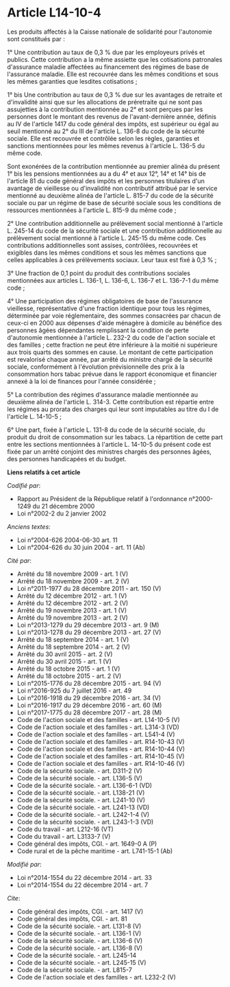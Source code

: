# Article L14-10-4

Les produits affectés à la Caisse nationale de solidarité pour l'autonomie sont constitués par : 

1° Une contribution au taux de 0,3 % due par les employeurs privés et publics. Cette contribution a la même assiette que les
cotisations patronales d'assurance maladie affectées au financement des régimes de base de l'assurance maladie. Elle est
recouvrée dans les mêmes conditions et sous les mêmes garanties que lesdites cotisations ; 

1° bis Une contribution au taux de 0,3 % due sur les avantages de retraite et d'invalidité ainsi que sur les allocations de
préretraite qui ne sont pas assujetties à la contribution mentionnée au 2° et sont perçues par les personnes dont le montant
des revenus de l'avant-dernière année, définis au IV de l'article 1417 du code général des impôts, est supérieur ou égal au
seuil mentionné au 2° du III de l'article L. 136-8 du code de la sécurité sociale. Elle est recouvrée et contrôlée selon les
règles, garanties et sanctions mentionnées pour les mêmes revenus à l'article L. 136-5 du même code. 

Sont exonérées de la contribution mentionnée au premier alinéa du présent 1° bis les pensions mentionnées au a du 4° et aux
12°, 14° et 14° bis de l'article 81 du code général des impôts et les personnes titulaires d'un avantage de vieillesse ou
d'invalidité non contributif attribué par le service mentionné au deuxième alinéa de l'article L. 815-7 du code de la
sécurité sociale ou par un régime de base de sécurité sociale sous les conditions de ressources mentionnées à l'article L.
815-9 du même code ; 

2° Une contribution additionnelle au prélèvement social mentionné à l'article L. 245-14 du code de la sécurité sociale et une
contribution additionnelle au prélèvement social mentionné à l'article L. 245-15 du même code. Ces contributions
additionnelles sont assises, contrôlées, recouvrées et exigibles dans les mêmes conditions et sous les mêmes sanctions que
celles applicables à ces prélèvements sociaux. Leur taux est fixé à 0,3 % ; 

3° Une fraction de 0,1 point du produit des contributions sociales mentionnées aux articles L. 136-1, 
L. 136-6, L. 136-7 et L. 136-7-1 du même code ; 

4° Une participation des régimes obligatoires de base de l'assurance vieillesse, représentative d'une fraction identique pour
tous les régimes, déterminée par voie réglementaire, des sommes consacrées par chacun de ceux-ci en 2000 aux dépenses d'aide
ménagère à domicile au bénéfice des personnes âgées dépendantes remplissant la condition de perte d'autonomie mentionnée à
l'article L. 232-2 du code de l'action sociale et des familles ; cette fraction ne peut être inférieure à la moitié ni
supérieure aux trois quarts des sommes en cause. Le montant de cette participation est revalorisé chaque année, par arrêté du
ministre chargé de la sécurité sociale, conformément à l'évolution prévisionnelle des prix à la consommation hors tabac
prévue dans le rapport économique et financier annexé à la loi de finances pour l'année considérée ; 

5° La contribution des régimes d'assurance maladie mentionnée au deuxième alinéa de l'article L. 314-3. Cette contribution
est répartie entre les régimes au prorata des charges qui leur sont imputables au titre du I de l'article L. 14-10-5 ; 

6° Une part, fixée à l'article L. 131-8 du code de la sécurité sociale, du produit du droit de consommation sur les tabacs.
La répartition de cette part entre les sections mentionnées à l'article L. 14-10-5 du présent code est fixée par un arrêté
conjoint des ministres chargés des personnes âgées, des personnes handicapées et du budget.

**Liens relatifs à cet article**

_Codifié par_:

  - Rapport au Président de la République relatif à l'ordonnance n°2000-1249 du 21 décembre 2000
  - Loi n°2002-2 du 2 janvier 2002

_Anciens textes_:

  - Loi n°2004-626 2004-06-30 art. 11
  - Loi n°2004-626 du 30 juin 2004 - art. 11 (Ab)

_Cité par_:

  - Arrêté du 18 novembre 2009 - art. 1 (V)
  - Arrêté du 18 novembre 2009 - art. 2 (V)
  - Loi n°2011-1977 du 28 décembre 2011 - art. 150 (V)
  - Arrêté du 12 décembre 2012 - art. 1 (V)
  - Arrêté du 12 décembre 2012 - art. 2 (V)
  - Arrêté du 19 novembre 2013 - art. 1 (V)
  - Arrêté du 19 novembre 2013 - art. 2 (V)
  - Loi n°2013-1279 du 29 décembre 2013 - art. 9 (M)
  - Loi n°2013-1278 du 29 décembre 2013 - art. 27 (V)
  - Arrêté du 18 septembre 2014 - art. 1 (V)
  - Arrêté du 18 septembre 2014 - art. 2 (V)
  - Arrêté du 30 avril 2015 - art. 2 (V)
  - Arrêté du 30 avril 2015 - art. 1 (V)
  - Arrêté du 18 octobre 2015 - art. 1 (V)
  - Arrêté du 18 octobre 2015 - art. 2 (V)
  - Loi n°2015-1776 du 28 décembre 2015 - art. 94 (V)
  - Loi n°2016-925 du 7 juillet 2016 - art. 49
  - Loi n°2016-1918 du 29 décembre 2016 - art. 34 (V)
  - Loi n°2016-1917 du 29 décembre 2016 - art. 60 (M)
  - Loi n°2017-1775 du 28 décembre 2017 - art. 28 (M)
  - Code de l'action sociale et des familles - art. L14-10-5 (V)
  - Code de l'action sociale et des familles - art. L314-3 (VD)
  - Code de l'action sociale et des familles - art. L541-4 (V)
  - Code de l'action sociale et des familles - art. R14-10-43 (V)
  - Code de l'action sociale et des familles - art. R14-10-44 (V)
  - Code de l'action sociale et des familles - art. R14-10-45 (V)
  - Code de l'action sociale et des familles - art. R14-10-46 (V)
  - Code de la sécurité sociale. - art. D311-2 (V)
  - Code de la sécurité sociale. - art. L136-5 (V)
  - Code de la sécurité sociale. - art. L136-6-1 (VD)
  - Code de la sécurité sociale. - art. L138-21 (V)
  - Code de la sécurité sociale. - art. L241-10 (V)
  - Code de la sécurité sociale. - art. L241-13 (VD)
  - Code de la sécurité sociale. - art. L242-1-4 (V)
  - Code de la sécurité sociale. - art. L243-1-3 (VD)
  - Code du travail - art. L212-16 (VT)
  - Code du travail - art. L3133-7 (V)
  - Code général des impôts, CGI. - art. 1649-0 A (P)
  - Code rural et de la pêche maritime - art. L741-15-1 (Ab)

_Modifié par_:

  - Loi n°2014-1554 du 22 décembre 2014 - art. 33
  - Loi n°2014-1554 du 22 décembre 2014 - art. 7

_Cite_:

  - Code général des impôts, CGI. - art. 1417 (V)
  - Code général des impôts, CGI. - art. 81
  - Code de la sécurité sociale. - art. L131-8 (V)
  - Code de la sécurité sociale. - art. L136-1 (V)
  - Code de la sécurité sociale. - art. L136-6 (V)
  - Code de la sécurité sociale. - art. L136-8 (V)
  - Code de la sécurité sociale. - art. L245-14
  - Code de la sécurité sociale. - art. L245-15 (V)
  - Code de la sécurité sociale. - art. L815-7
  - Code de l'action sociale et des familles - art. L232-2 (V)
